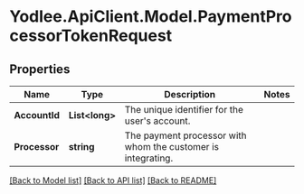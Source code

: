 # Yodlee.ApiClient.Model.PaymentProcessorTokenRequest

## Properties

Name | Type | Description | Notes
------------ | ------------- | ------------- | -------------
**AccountId** | **List&lt;long&gt;** | The unique identifier for the user&#39;s account. | 
**Processor** | **string** | The payment processor with whom the customer is integrating. | 

[[Back to Model list]](../README.md#documentation-for-models) [[Back to API list]](../README.md#documentation-for-api-endpoints) [[Back to README]](../README.md)

